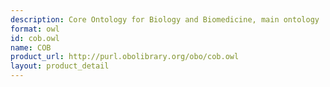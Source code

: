 ```yaml
---
description: Core Ontology for Biology and Biomedicine, main ontology
format: owl
id: cob.owl
name: COB
product_url: http://purl.obolibrary.org/obo/cob.owl
layout: product_detail
---
```

